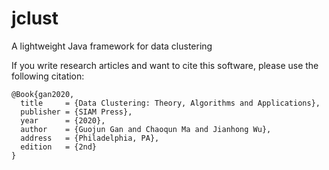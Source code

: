 # jclust
A lightweight Java framework for data clustering

If you write research articles and want to cite this software, please use the following citation:
```
@Book{gan2020,
  title     = {Data Clustering: Theory, Algorithms and Applications},
  publisher = {SIAM Press},
  year      = {2020},
  author    = {Guojun Gan and Chaoqun Ma and Jianhong Wu},
  address   = {Philadelphia, PA},
  edition   = {2nd}
}
```
